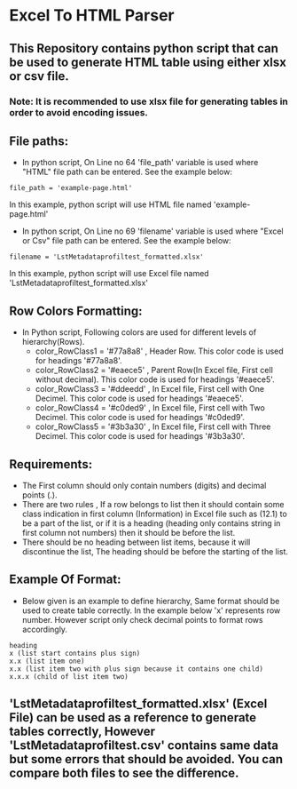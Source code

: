 # Excel To HTML Parser

## This Repository contains python script that can be used to generate HTML table using either xlsx or csv file.

### Note: It is recommended to use xlsx file for generating tables in order to avoid encoding issues.


## File paths:

- In python script, On Line no 64 'file_path' variable is used where "HTML" file path can be entered. See the example below:
```
file_path = 'example-page.html'
```
In this example, python script will use HTML file named 'example-page.html'

- In python script, On Line no 69 'filename' variable is used where "Excel or Csv" file path can be entered. See the example below:
```
filename = 'LstMetadataprofiltest_formatted.xlsx'
```
In this example, python script will use Excel file named 'LstMetadataprofiltest_formatted.xlsx'

## Row Colors Formatting:
- In Python script, Following colors are used for different levels of hierarchy(Rows).
    - color_RowClass1 = '#77a8a8' , Header Row. This color code is used for headings '#77a8a8'.
    - color_RowClass2 = '#eaece5' , Parent Row(In Excel file, First cell without decimal). This color code is used for headings '#eaece5'.
    - color_RowClass3 = '#ddeedd' , In Excel file, First cell with One Decimel. This color code is used for headings '#eaece5'.
    - color_RowClass4 = '#c0ded9' , In Excel file, First cell with Two Decimel. This color code is used for headings '#c0ded9'.
    - color_RowClass5 = '#3b3a30' , In Excel file, First cell with Three Decimel. This color code is used for headings '#3b3a30'.

## Requirements:
- The First column should only contain numbers (digits) and decimal points (.). 
- There are two rules , If a row belongs to list then it should contain some class indication in first column (Information) in Excel file such as (12.1) to be a part of the list, or if it is a heading (heading only contains string in first column not numbers) then it should be before the list.
- There should be no heading between list items, because it will discontinue the list, The heading should be before the starting of the list.

## Example Of Format:

- Below given is an example to define hierarchy, Same format should be used to create table correctly. In the example below 'x' represents row number. However script only check decimal points to format rows accordingly.

```
heading
x (list start contains plus sign)
x.x (list item one)
x.x (list item two with plus sign because it contains one child)
x.x.x (child of list item two)
```

## 'LstMetadataprofiltest_formatted.xlsx' (Excel File) can be used as a reference to generate tables correctly, However 'LstMetadataprofiltest.csv' contains same data but some errors that should be avoided. You can compare both files to see the difference.